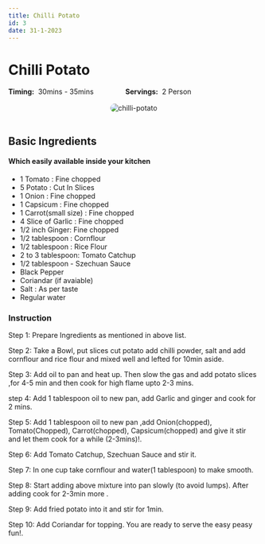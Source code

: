 ```yaml
---
title: Chilli Potato
id: 3
date: 31-1-2023
---
```


# Chilli Potato

<div style="display:flex ; gap:4rem ;">
    <div  style='display: flex;
    align-items: center;
    gap: 0.5rem;'> 
        <div style="font-weight:700">Timing:</div>30mins - 35mins
    </div> 
    <div style='display: flex;
    align-items: center;
    gap: 0.5rem;'>
        <div style="font-weight:700">Servings:</div> 2 Person
    </div>
</div>

<div style="text-align:center ; padding:1rem 0rem">
<img src='https://geekrobocook.com/wp-content/uploads/2021/04/Honey-chilli-potato.jpg' style="max-width: 80%;border-radius: 1rem" alt='chilli-potato' />
</div>

## Basic Ingredients

#### Which easily available inside your kitchen

- 1 Tomato : Fine chopped
- 5 Potato : Cut In Slices
- 1 Onion : Fine chopped
- 1 Capsicum : Fine chopped
- 1 Carrot(small size) : Fine chopped
- 4 Slice of Garlic : Fine chopped
- 1/2 inch Ginger: Fine chopped
- 1/2 tablespoon : Cornflour
- 1/2 tablespoon : Rice Flour
- 2 to 3 tablespoon: Tomato Catchup
- 1/2 tablespoon - Szechuan Sauce
- Black Pepper
- Coriandar (if avaiable)
- Salt : As per taste
- Regular water

### Instruction

Step 1: Prepare Ingredients as mentioned in above list.

Step 2: Take a Bowl, put slices cut potato add chilli powder, salt and add cornflour and rice flour and mixed well and lefted for 10min
aside.

Step 3: Add oil to pan and heat up. Then slow the gas and add potato slices ,for 4-5 min and then cook for high flame upto 2-3 mins.

step 4: Add 1 tablespoon oil to new pan, add Garlic and ginger and cook for 2 mins.

Step 5: Add 1 tablespoon oil to new pan ,add Onion(chopped), Tomato(Chopped), Carrot(chopped), Capsicum(chopped) and give it stir and let
them cook for a while (2-3mins)!.

Step 6: Add Tomato Catchup, Szechuan Sauce and stir it.

Step 7: In one cup take cornflour and water(1 tablespoon) to make smooth.

Step 8: Start adding above mixture into pan slowly (to avoid lumps). After adding cook for 2-3min more .

Step 9: Add fried potato into it and stir for 1min.

Step 10: Add Coriandar for topping. You are ready to serve the easy peasy fun!.

